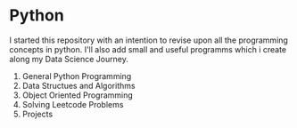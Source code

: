 # Python

I started this repository with an intention to revise upon all the programming concepts in python. I'll also add small and useful programms which i create along my Data Science Journey.

1. General Python Programming
2. Data Structues and Algorithms
3. Object Oriented Programming
4. Solving Leetcode Problems
5. Projects 

